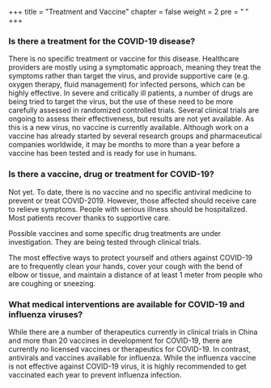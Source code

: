 +++
title = "Treatment and Vaccine"
chapter = false
weight = 2
pre = "<b> </b>"
+++

### Is there a treatment for the COVID-19 disease?
There is no specific treatment or vaccine for this disease.
Healthcare providers are mostly using a symptomatic approach, meaning they treat the symptoms rather than target the virus, and provide supportive care (e.g. oxygen therapy, fluid management) for infected persons, which can be highly effective.
In severe and critically ill patients, a number of drugs are being tried to target the virus, but the use of these need to be more carefully assessed in randomized controlled trials. Several clinical trials are ongoing to assess their effectiveness, but results are not yet available.
As this is a new virus, no vaccine is currently available. Although work on a vaccine has already started by several research groups and pharmaceutical companies worldwide, it may be months to more than a year before a vaccine has been tested and is ready for use in humans.


### Is there a vaccine, drug or treatment for COVID-19?
Not yet. To date, there is no vaccine and no specific antiviral medicine to prevent or treat COVID-2019. However, those affected should receive care to relieve symptoms. People with serious illness should be hospitalized. Most patients recover thanks to supportive care.

Possible vaccines and some specific drug treatments are under investigation. They are being tested through clinical trials. 

The most effective ways to protect yourself and others against COVID-19 are to frequently clean your hands, cover your cough with the bend of elbow or tissue, and maintain a distance of at least 1 meter from people who are coughing or sneezing.


### What medical interventions are available for COVID-19 and influenza viruses?
While there are a number of therapeutics currently in clinical trials in China and more than 20 vaccines in development for COVID-19, there are currently no licensed vaccines or therapeutics for COVID-19.  In contrast, antivirals and vaccines available for influenza. While the influenza vaccine is not effective against COVID-19 virus, it is highly recommended to get vaccinated each year to prevent influenza infection. 

